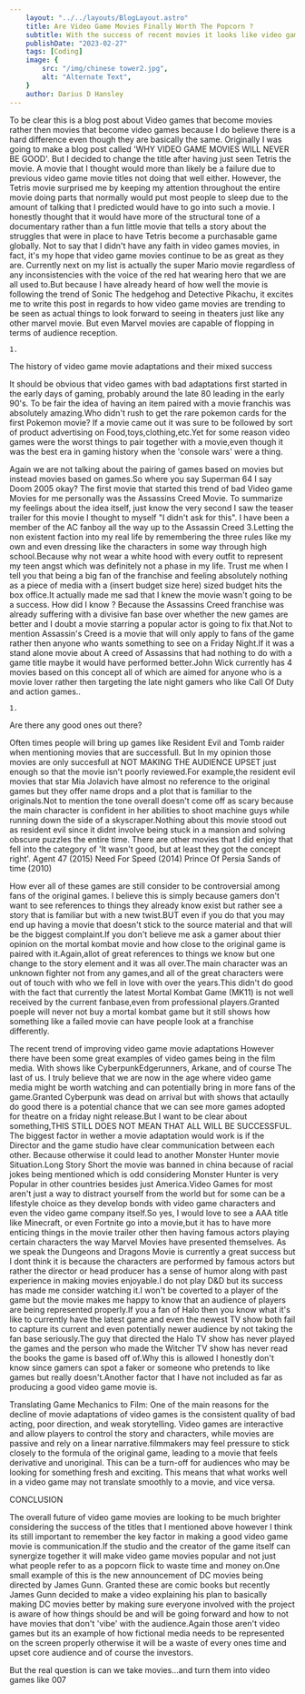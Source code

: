```yaml
---
    layout: "../../layouts/BlogLayout.astro"
    title: Are Video Game Movies Finally Worth The Popcorn ?
    subtitle: With the success of recent movies it looks like video games cn finally be seen as more then just digital game titles
    publishDate: "2023-02-27"
    tags: [Coding]
    image: {
        src: "/img/chinese tower2.jpg",
        alt: "Alternate Text",
    } 
    author: Darius D Hansley
---
```


To be clear this is a blog post about Video games that become movies rather then movies that become video games because I do believe there is a hard difference even though they are basically the same. Originally I was going to make a blog post called 'WHY VIDEO GAME MOVIES WILL NEVER BE GOOD'. But I decided to change the title after having just seen Tetris the movie. A movie that I thought would more than likely be a failure due to previous video game movie titles not doing that well either. However, the Tetris movie surprised me by keeping my attention throughout the entire movie doing parts that normally would put most people to sleep due to the amount of talking that I predicted would have to go into such a movie. I honestly thought that it would have more of the structural tone of a documentary rather than a fun little movie that tells a story about the struggles that were in place to have Tetris become a purchasable game globally.
Not to say that I didn't have any faith in video games movies, in fact, it's my hope that video game movies continue to be as great as they are. Currently next on my list is actually the super Mario movie regardless of any inconsistencies with the voice of the red hat wearing hero that we are all used to.But because I have already heard of how well the movie is following the trend of Sonic The hedgehog and Detective Pikachu, it excites me to write this post in regards to how video game movies are trending to be seen as actual things to look forward to seeing in theaters just like any other marvel movie. But even Marvel movies are capable of flopping in terms of audience reception. 

	1. 
The history of video game movie adaptations and their mixed success



It should be obvious that video games with bad adaptations first started in the early days of gaming, probably around the late 80 leading in the early 90's. To be fair the idea of having an item paired with a movie franchis was absolutely amazing.Who didn't rush to get the rare pokemon cards for the first Pokemon movie? If a movie came out it was sure to be followed by sort of product advertising on Food,toys,clothing,etc.Yet for some reason video games were the worst things to pair together with a movie,even though it was the best era in gaming history when the 'console wars' were a thing.

Again we are not talking about the pairing of games based on movies but instead movies based on games.So where you say Superman 64 I say Doom 2005 okay?
The first movie that started this trend of bad Video game Movies for me personally was the Assassins Creed Movie. To summarize my feelings about the idea itself, just know the very second I saw the teaser trailer for this movie I thought to myself "I didn't ask for this". 
I have been a member of the AC fanboy all the way up to the Assassin Creed 3.Letting the non existent faction into my real life by remembering the three rules like my own and even dressing like the characters in some way through high school.Because why not wear a white hood with every outfit to represent my teen angst which was definitely not a phase in my life. Trust me when I tell you that being a big fan of the franchise and feeling absolutely nothing as a piece of media with a (insert budget size here) sized budget hits the box office.It actually made me sad that I knew the movie wasn't going to be a success. How did I know ? Because the Assassins Creed franchise was already suffering with a divisive fan base over whether the new games are better and I doubt a movie starring a popular actor is going to fix that.Not to mention Assassin's Creed is a movie that will only apply to fans of the game rather then anyone who wants something to see on a Friday Night.If it was a stand alone movie about A creed of Assassins that had nothing to do with a game title maybe it would have performed better.John Wick currently has 4 movies based on this concept all of which are aimed for anyone who is a movie lover rather then targeting the late night gamers who like Call Of Duty and action games..

	1. 
Are there any good ones out there?


Often times people will bring up games like Resident Evil and Tomb raider when mentioning movies that are successfull. But In my opinion those movies are only succesfull at NOT MAKING THE AUDIENCE UPSET just enough so that the movie isn't poorly reviewed.For example,the resident evil movies that star Mia Jolavich have almost no reference to the original games but they offer name drops and a plot that is familiar to the originals.Not to mention the tone overall doesn't come off as scary because the main character is confident in her abilities to shoot machine guys while running down the side of a skyscraper.Nothing about this movie stood out as resident evil since it didnt involve being stuck in a mansion and solving obscure puzzles the entire time.
There are other movies that I did enjoy that fell into the category of 'It wasn't good, but at least they got the concept right'.
Agent 47 (2015)
Need For Speed (2014)
Prince Of Persia Sands of time (2010)

How ever all of these games are still consider to be controversial among fans of the original games. I believe this is simply because gamers don't want to see references to things they already know exist but rather see a story that is familiar but with a new twist.BUT even if you do that you may end up having a movie that doesn't stick to the source material and that will be the biggest complaint.If you don't believe me ask a gamer about thier opinion on the mortal kombat movie and how close to the original game is paired with it.Again,allot of great references to things we know but one change to the story element and it was all over.The main character was an unknown fighter not from any games,and all of the great characters were out of touch with who we fell in love with over the years.This didn't do good with the fact that currently the latest Mortal Kombat Game (MK11) is not well received by the current fanbase,even from professional players.Granted poeple will never not buy a mortal kombat game but it still shows how something like a failed movie can have people look at a franchise differently.

The recent trend of improving video game movie adaptations
However there have been some great examples of video games being in the film media. With shows like CyberpunkEdgerunners, Arkane, and of course The last of us. I truly believe that we are now in the age where video game media might be worth watching and can potentially bring in more fans of the game.Granted 
Cyberpunk was dead on arrival but with shows that actaully do good there is a potential chance that we can see more games adopted for theatre on a friday night release.But I want to be clear about something,THIS STILL DOES NOT MEAN THAT ALL WILL BE SUCCESSFUL. The biggest factor in wether a movie adaptation would work is if the Director and the game studio have clear communication between each other. Because otherwise it could lead to another Monster Hunter movie Situation.Long Story Short the movie was banned in china because of racial jokes being mentioned which is odd considering Monster Hunter is very Popular in other countries besides just America.Video Games for most aren't just a way to distract yourself from the world but for some can be a lifestyle choice as they develop bonds with video game characters and even the video game company itself.So yes, I would love to see a AAA title like Minecraft, or even Fortnite go into a movie,but it has to have more enticing things in the movie trailer other then having famous actors playing certain characters the way Marvel Movies have presented themselves. As we speak the Dungeons and Dragons Movie is currently a great success but I dont think it is because the characters are performed by famous actors but rather the director or head producer has a sense of humor along with past experience in making movies enjoyable.I do not play D&D but its success has made me consider watching it.I won't be coverted to a player of the game but the movie makes me happy to know that an audience of players are being represented properly.If you a fan of Halo then you know what it's like to currently have the latest game and even the newest TV show both fail to capture its current and even potentially newer audience by not taking the fan base seriously.The guy that directed the Halo TV show has never played the games and the person who made the Witcher TV show has never read the books the game is based off of.Why this is allowed I honestly don't know since gamers can spot a faker or someone who pretends to like games but really doesn't.Another factor that I have not included as far as producing a good video game movie is.

Translating Game Mechanics to Film: One of the main reasons for the decline of movie adaptations of video games is the consistent quality of  bad acting, poor direction, and weak storytelling. Video games are interactive and allow players to control the story and characters, while movies are passive and rely on a linear narrative.filmmakers may feel pressure to stick closely to the formula of the original game, leading to a movie that feels derivative and unoriginal. This can be a turn-off for audiences who may be looking for something fresh and exciting. This means that what works well in a video game may not translate smoothly to a movie, and vice versa.

CONCLUSION

The overall future of video game movies are looking to be much brighter considering the success of the titles that I mentioned above however I think its still important to remember the key factor in making a good video game movie is communication.If the studio and the creator of the game itself can synergize together it will make video game movies popular and not just what people refer to as a popcorn flick to waste time and money on.One small example of this is the new announcement of DC movies being directed by James Gunn. Granted these are comic books but recently James Gunn decided to make a video explaining his plan to basically making DC movies better by making sure everyone involved with the project is aware of how things should be and will be going forward and how to not have movies that don't 'vibe' with the audience.Again those aren't video games but its an example of how fictional media needs to be represented on the screen properly otherwise it will be a waste of every ones time and upset core audience and of course the investors.

But the real question is can we take movies...and turn them into video games like 007 